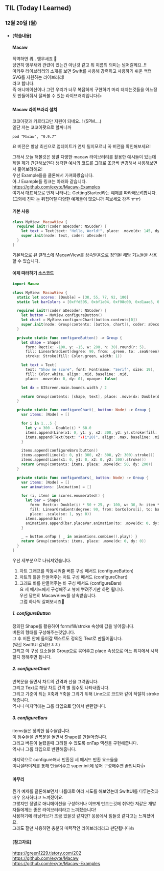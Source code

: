 ## TIL (Today I Learned)

### 12월 20일 (월)   

- #### [학습내용]
  
  #### Macaw   
  직역하면 뭐.. 앵무새죠 🦜   
  당연히 앵무새와 관련이 있는건 아닌것 같고 뭐 이름의 의미는 넘어갈께요..!!      
  마카우 라이브러리의 소개를 보면 Swift를 사용해 강력하고 사용하기 쉬운 백터 SVG를 지원하는 라이브러리!   
  라고 합니다.   
  즉 애니메이션이나 그런 우리가 너무 복잡하게 구현하기 머리 터지는것들을 어느정도 만들어줘서 잘써볼 수 있는 라이브러리입니다👍   

  #### Macaw 라이브러리 설치   
  코코아팟과 카르타고만 지원이 되네요..! (SPM....)   
  일단 저는 코코아팟으로 할꺼니까   
  ```
  pod "Macaw", "0.9.7"
  ```
  요 버전은 항상 최신으로 업데이트가 언제 될지모르니 꼭 버전을 확인해보세요!   

  그래서 오늘 해볼것은 정말 다양한 macaw 라이브러리를 활용한 예시들이 있는데   
  제일 제가 간단해보인다 생각한 예시의 코드를 그대로 조금씩 변경해서 사용해보면서 훑어보려해요!   
  우선 Example들을 클론해서 가져와봤습니다.   
  아..! Example들 링크는 아래와 같습니다.   
  https://github.com/exyte/Macaw-Examples   
  여기서 대표적으로 먼저 나타나는 GettingStarted라는 예제를 따라해보려합니다.   
  (그외에 진짜 눈 뒤집어질 다양한 예제들이 많으니까 꼭보세요 강추 ㅠㅠ)   

  #### 기본 사용   
  ```swift
  class MyView: MacawView {
    required init?(coder aDecoder: NSCoder) {
      let text = Text(text: "Hello, World!", place: .move(dx: 145, dy: 100))
      super.init(node: text, coder: aDecoder)
    }
  }
  ```
  기본적으로 뷰 클래스에 MacawView를 상속받음으로 정의된 해당 기능들을 사용할 수 있습니다.   

  #### 예제 따라하기 소스코드   
  ```swift
  import Macaw
  
  class MyView: MacawView {
    static let scores: [Double] = [30, 55, 77, 92, 100]
    static let barColors = [0xffd505, 0xbf1a04, 0xf08c00, 0xd1aae3, 0x8fcc16].map { val in Color(val: val) }
  
    required init?(coder aDecoder: NSCoder) {
      let button = MyView.configureButton()
      let chart = MyView.configureChart(button.contents[0])
      super.init(node: Group(contents: [button, chart]), coder: aDecoder)
    }
  
    private static func configureButton() -> Group {
      let shape = Shape(
        form: Rect(x: -100, y: -15, w: 200, h: 30).round(r: 5),
        fill: LinearGradient(degree: 90, from: .green, to: .seaGreen),
        stroke: Stroke(fill: Color.green, width: 1))
  
      let text = Text(
        text: "Show me score", font: Font(name: "Serif", size: 19),
        fill: Color.white, align: .mid, baseline: .mid,
        place: .move(dx: 0, dy: 0), opaque: false)
  
      let dx = UIScreen.main.bounds.width / 2
  
      return Group(contents: [shape, text], place: .move(dx: Double(dx), dy: 75))
    }
  
    private static func configureChart(_ button: Node) -> Group {
      var items: [Node] = []
  
      for i in 1...5 {
        let y = 300 - Double(i) * 60.0
        items.append(Line(x1: 0, y1: y, x2: 300, y2: y).stroke(fill: Color(val: 0xF0F0F0)))
        items.append(Text(text: "\(i*20)", align: .max, baseline: .mid, place: .move(dx: -10, dy: y)))
      }
  
      items.append(configureBars(button))
      items.append(Line(x1: 0, y1: 300, x2: 300, y2: 300).stroke())
      items.append(Line(x1: 0, y1: 0, x2: 0, y2: 300).stroke())
      return Group(contents: items, place: .move(dx: 50, dy: 200))
    }
  
    private static func configureBars(_ button: Node) -> Group {
      var items: [Node] = []
      var animations: [Animation] = []
  
      for (i, item) in scores.enumerated() {
        let bar = Shape(
          form: Rect(x: Double(i) * 50 + 25, y: 100, w: 30, h: item * 3),
          fill: LinearGradient(degree: 90, from: barColors[i], to: barColors[i].with(a: 0.3)),
          place: .scale(sx: 1, sy: 0))
        items.append(bar)
        animations.append(bar.placeVar.animation(to: .move(dx: 0, dy: 200 - (item * 3)), delay: Double(i) * 0.1))
      }
  
      _ = button.onTap { _ in animations.combine().play() }
      return Group(contents: items, place: .move(dx: 0, dy: 0))
    }
  }
  ```
  우선 세부분으로 나눠져있습니다.   
  1. 차트 그래프를 작동시켜줄 버튼 구성 메서드 (configureButton)   
  2. 차트의 틀을 만들어주는 차트 구성 메서드 (configureChart)   
  3. 그래프 바를 만들어주는 바 구성 메서드 (configureBars)   
  요 세 메서드에서 구성해주고 뷰에 뿌려주기만 하면 됩니다.   
  우선 당연히 MacawView를 상속받습니다.   
  그럼 하나씩 살펴보시죠🙌   

  ##### 1. configureButton   
  정의된 Shape를 활용하여 form/fill/stroke 속성에 값을 넣어줍니다.   
  버튼의 형태를 구성해주는것입니다.   
  그 후 버튼 안에 들어갈 텍스트도 정의된 Text로 만들어줍니다.   
  (약간 SwiftUI 같네요ㅎㅎ)   
  그리고 이 구성 요소들을 Group으로 묶어주고 place 속성으로 어느 위치에서 시작할지 정해주면 됩니다.   

  ##### 2. configureChart   
  반복문을 돌면서 차트의 간격과 선을 그려줍니다.   
  그리고 Text로 해당 차트 간격 별 점수도 나타내줍니다.   
  그리고 기준이 되는 X축과 Y축을 그리기 위해 Line으로 코드와 같이 적절히 stroke해줍니다.   
  역시나 마지막에는 그룹 타입으로 담아서 반환합니다.   

  ##### 3. configureBars   
  items들은 정의한 점수들입니다.   
  이 점수들을 반복문을 돌면서 Shape를 만들어줍니다.   
  그리고 버튼이 눌렸을때 그려질 수 있도록 onTap 액션을 구현해줍니다.   
  역시나 그룹 타입으로 반환해줍니다.   

  마지막으로 configure해서 반환된 세 메서드 반환 요소들을   
  이니셜라이저를 통해 만들어주고 super.init에 넣어 구성해주면 끝입니다👍   
  
  #### 마무리   
  뭔가 예제를 클론해보면서 나름대로 여러 시도를 해보았는데 SwiftUI를 다루는것과 매우 유사하다고 느껴졌어요.   
  그렇지만 정말로 애니메이션을 구성하거나 이쁘게 만드는것에 취약한 저같은 개발자들에게는 좋은 라이브러리라고 느껴졌습니다!   
  사용하기에 러닝커브가 조금 있을것 같지만? 응용에서 힘들것 같다고는 느껴졌어요.   
  그래도 잘만 사용하면 충분히 매력적인 라이브러리라고 판단됩니다👍   

  #### [참고자료]   
  https://green1229.tistory.com/202   
  https://github.com/exyte/Macaw   
  https://github.com/exyte/Macaw-Examples   
